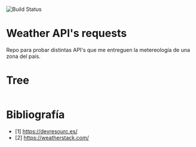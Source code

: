 ![Build Status](https://www.repostatus.org/badges/latest/active.svg)

#  Weather API's requests

Repo para probar distintas API's que me entreguen la metereología de una zona del país.

# Tree

```sh

```

# Bibliografía

* [1] https://devresourc.es/
* [2] https://weatherstack.com/
